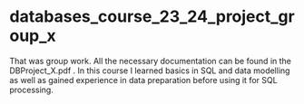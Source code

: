 # databases_course_23_24_project_group_x
That was group work. All the necessary documentation can be found in the DBProject_X.pdf . In this course I learned basics in SQL and data modelling as well as gained experience in data preparation before using it for SQL processing.
